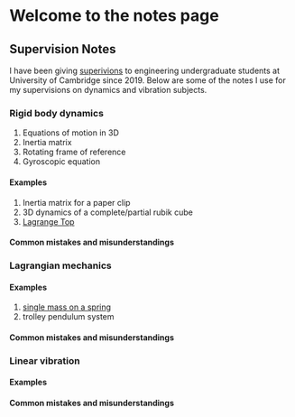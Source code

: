 # Welcome to the notes page

## Supervision Notes 

I have been giving [superivions](http://www.cambridge-strategies.org/features/education-under-supervision/) to engineering undergraduate students at University of Cambridge since 2019. Below are some of the notes I use for my supervisions on dynamics and vibration subjects. 

### Rigid body dynamics 

1. Equations of motion in 3D
2. Inertia matrix 
3. Rotating frame of reference
4. Gyroscopic equation

#### Examples 
1. Inertia matrix for a paper clip
2. 3D dynamics of a complete/partial rubik cube 
3. [Lagrange Top](/Supervision/Dynamics/LagrangeTop.md)


#### Common mistakes and misunderstandings 



### Lagrangian mechanics 

#### Examples 

1. [single mass on a spring](https://1drv.ms/u/s!AtnBNvfI1xsdjmUYDjBeBkNkowTf) 
2. trolley pendulum system

#### Common mistakes and misunderstandings 

### Linear vibration 

#### Examples 

#### Common mistakes and misunderstandings 

